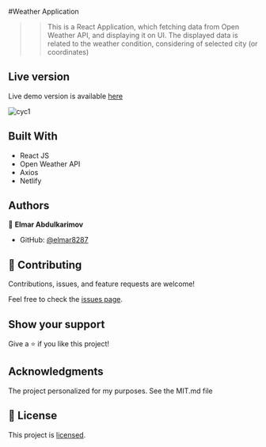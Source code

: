 #Weather Application

>> This is a React Application, which fetching data from Open Weather API, and displaying it on UI. The displayed data is related to the weather condition, considering of selected city (or coordinates)


## Live version
Live demo version is available [here](https://prep-22-jul-prep-3-project.netlify.app/)

<!-- ![Screen Shot](./desktop-version.PNG) -->
![cyc1](https://user-images.githubusercontent.com/49064106/181218310-1cf443fd-4d88-440b-96d5-0a4673653571.JPG)


## Built With

- React JS
- Open Weather API
- Axios
- Netlify

## Authors

👤 **Elmar Abdulkarimov**

- GitHub: [@elmar8287](https://github.com/elmar8287)

## 🤝 Contributing

Contributions, issues, and feature requests are welcome!

Feel free to check the [issues page](../../issues/).

## Show your support

Give a ⭐️ if you like this project!

## Acknowledgments

The project personalized for my  purposes. See the MIT.md file

## 📝 License

This project is [licensed](https://github.com/elmar8287/air-pollution-api-react-app/blob/dev/LICENSE).
